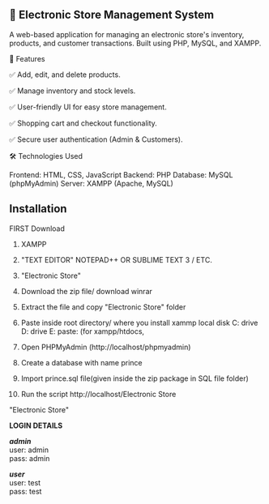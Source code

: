 
## 🛒 Electronic Store Management System

A web-based application for managing an electronic store's inventory, products, and customer transactions. Built using PHP, MySQL, and XAMPP.

🚀 Features

✅ Add, edit, and delete products.

✅ Manage inventory and stock levels.

✅ User-friendly UI for easy store management.

✅ Shopping cart and checkout functionality.

✅ Secure user authentication (Admin & Customers).

🛠️ Technologies Used

Frontend: HTML, CSS, JavaScript
Backend: PHP
Database: MySQL (phpMyAdmin)
Server: XAMPP (Apache, MySQL)

## Installation

FIRST Download

1. XAMPP

2. "TEXT EDITOR" NOTEPAD++ OR SUBLIME TEXT 3 / ETC.

3. "Electronic Store"

4. Download the zip file/ download winrar

5. Extract the file and copy "Electronic Store" folder

6. Paste inside root directory/ where you install xammp local disk C: drive D: drive E: paste: (for xampp/htdocs, 

7. Open PHPMyAdmin (http://localhost/phpmyadmin)

8. Create a database with name prince

6. Import prince.sql file(given inside the zip package in SQL file folder)

7. Run the script http://localhost/Electronic Store

"Electronic Store"

**LOGIN DETAILS** 

***admin*** \
user: admin\
pass: admin

***user***\
user: test\
pass: test
